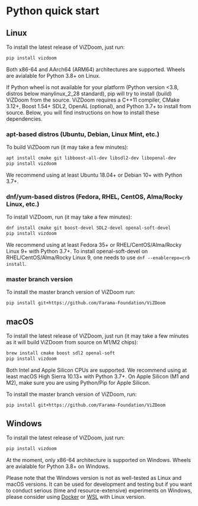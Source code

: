 # Python quick start

## Linux
To install the latest release of ViZDoom, just run:
```sh
pip install vizdoom
```
Both x86-64 and AArch64 (ARM64) architectures are supported.
Wheels are avialable for Python 3.8+ on Linux.

If Python wheel is not available for your platform (Python version <3.8, distros below manylinux_2_28 standard), pip will try to install (build) ViZDoom from the source.
ViZDoom requires a C++11 compiler, CMake 3.12+, Boost 1.54+ SDL2, OpenAL (optional), and Python 3.7+ to install from source. Below, you will find instructions on how to install these dependencies.

### apt-based distros (Ubuntu, Debian, Linux Mint, etc.)

To build ViZDoom run (it may take a few minutes):
```sh
apt install cmake git libboost-all-dev libsdl2-dev libopenal-dev
pip install vizdoom
```
We recommend using at least Ubuntu 18.04+ or Debian 10+ with Python 3.7+.

### dnf/yum-based distros (Fedora, RHEL, CentOS, Alma/Rocky Linux, etc.)

To install ViZDoom, run (it may take a few minutes):
```sh
dnf install cmake git boost-devel SDL2-devel openal-soft-devel
pip install vizdoom
```
We recommend using at least Fedora 35+ or RHEL/CentOS/Alma/Rocky Linux 9+ with Python 3.7+.
To install openal-soft-devel on RHEL/CentOS/Alma/Rocky Linux 9, one needs to use `dnf --enablerepo=crb install`.

### master branch version

To install the master branch version of ViZDoom run:
```sh
pip install git+https://github.com/Farama-Foundation/ViZDoom
```


## macOS
To install the latest release of ViZDoom, just run (it may take a few minutes as it will build ViZDoom from source on M1/M2 chips):
```sh
brew install cmake boost sdl2 openal-soft
pip install vizdoom
```
Both Intel and Apple Silicon CPUs are supported.
We recommend using at least macOS High Sierra 10.13+ with Python 3.7+.
On Apple Silicon (M1 and M2), make sure you are using Python/Pip for Apple Silicon.

To install the master branch version of ViZDoom, run:
```sh
pip install git+https://github.com/Farama-Foundation/ViZDoom
```


## Windows
To install the latest release of ViZDoom, just run:
```sh
pip install vizdoom
```
At the moment, only x86-64 architecture is supported on Windows.
Wheels are avialable for Python 3.8+ on Windows.

Please note that the Windows version is not as well-tested as Linux and macOS versions.
It can be used for development and testing but if you want to conduct serious (time and resource-extensive) experiments on Windows,
please consider using [Docker](https://docs.docker.com/docker-for-windows/install/) or [WSL](https://docs.microsoft.com/en-us/windows/wsl/install-win10) with Linux version.
